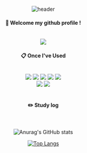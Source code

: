 <div align="center"> 

![header](https://capsule-render.vercel.app/api?type=cylinder&color=A284EB&height=150&section=header&text=Wellcom🤓&fontColor=ffffff&fontSize=60&animation=fadeIn&fontAlignY=55&desc=%20&descAlignY=62&descAlign=62)
  
####  :wave: Welcome my github profile !

  
 <br/>
 <img src="https://thumbs.gfycat.com/HarshWastefulFinch-size_restricted.gif"/>
 <br/>
  
####  :clipboard: Once I've Used 
  
 <br/>
  
<img src="https://img.shields.io/badge/JAVA-007396?style=for-the-badge&logo=Java&logoColor=white">
<img src="https://img.shields.io/badge/JavaScript-F7DF1E?style=for-the-badge&logo=JavaScript&logoColor=white">
<img src="https://img.shields.io/badge/Spring-6DB33F?style=for-the-badge&logo=Spring&logoColor=white">
<img src="https://img.shields.io/badge/HTML5-E34F26?style=for-the-badge&logo=HTML5&logoColor=white">
<img src="https://img.shields.io/badge/CSS3-1572B6?style=for-the-badge&logo=CSS3&logoColor=white"> <br>
<img src="https://img.shields.io/badge/github-181717?style=for-the-badge&logo=github&logoColor=white">
<img src="https://img.shields.io/badge/VSCode-007ACC?style=for-the-badge&logo=VisualStudioCode&logoColor=white">
 
   <br/>
   <br/>
 
#### :pencil2: Study log
 
  <br/>

  ![Anurag's GitHub stats](https://github-readme-stats.vercel.app/api?username=oyg9731&show_icons=true&theme=radical)
  
[![Top Langs](https://github-readme-stats.vercel.app/api/top-langs/?username=oyg9731&layout=compact)](https://github.com/anuraghazra/github-readme-stats)

  
</div>
